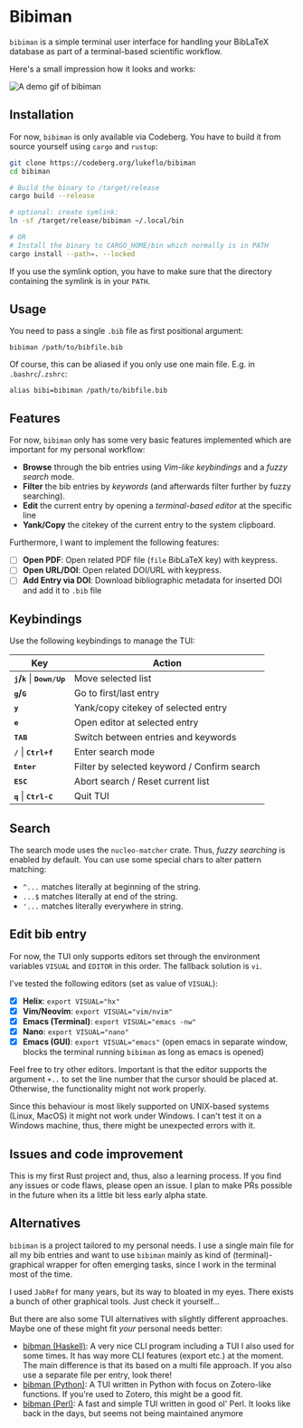 # Bibiman

`bibiman` is a simple terminal user interface for handling your BibLaTeX
database as part of a terminal-based scientific workflow.

Here's a small impression how it looks and works:

![A demo gif of bibiman](./img/bibiman-demo-vhs.gif)

## Installation

For now, `bibiman` is only available via Codeberg. You have to build it from
source yourself using `cargo` and `rustup`:

```bash
git clone https://codeberg.org/lukeflo/bibiman
cd bibiman

# Build the binary to /target/release
cargo build --release

# optional: create symlink:
ln -sf /target/release/bibiman ~/.local/bin

# OR
# Install the binary to CARGO_HOME/bin which normally is in PATH
cargo install --path=. --locked

```

If you use the symlink option, you have to make sure that the directory
containing the symlink is in your `PATH`.

## Usage

You need to pass a single `.bib` file as first positional argument:

`bibiman /path/to/bibfile.bib`

Of course, this can be aliased if you only use one main file. E.g. in
`.bashrc`/`.zshrc`:

`alias bibi=bibiman /path/to/bibfile.bib`

## Features

For now, `bibiman` only has some very basic features implemented which are
important for my personal workflow:

- **Browse** through the bib entries using _Vim-like keybindings_ and a _fuzzy
  search_ mode.
- **Filter** the bib entries by _keywords_ (and afterwards filter further by
  fuzzy searching).
- **Edit** the current entry by opening a _terminal-based editor_ at the
  specific line
- **Yank/Copy** the citekey of the current entry to the system clipboard.

Furthermore, I want to implement the following features:

- [ ] **Open PDF**: Open related PDF file (`file` BibLaTeX key) with keypress.
- [ ] **Open URL/DOI**: Open related DOI/URL with keypress.
- [ ] **Add Entry via DOI**: Download bibliographic metadata for inserted DOI
      and add it to `.bib` file

## Keybindings

Use the following keybindings to manage the TUI:

| Key                                                     | Action                                      |
| ------------------------------------------------------- | ------------------------------------------- |
| **<kbd>j</kbd>/<kbd>k</kbd>** \| **<kbd>Down/Up</kbd>** | Move selected list                          |
| **<kbd>g</kbd>/<kbd>G</kbd>**                           | Go to first/last entry                      |
| **<kbd>y</kbd>**                                        | Yank/copy citekey of selected entry         |
| **<kbd>e</kbd>**                                        | Open editor at selected entry               |
| **<kbd>TAB</kbd>**                                      | Switch between entries and keywords         |
| **<kbd>/</kbd>** \| **<kbd>Ctrl+f</kbd>**               | Enter search mode                           |
| **<kbd>Enter</kbd>**                                    | Filter by selected keyword / Confirm search |
| **<kbd>ESC</kbd>**                                      | Abort search / Reset current list           |
| **<kbd>q</kbd>** \| **<kbd>Ctrl-C</kbd>**               | Quit TUI                                    |

## Search

The search mode uses the `nucleo-matcher` crate. Thus, _fuzzy searching_ is
enabled by default. You can use some special chars to alter pattern matching:

- `^...` matches literally at beginning of the string.
- `...$` matches literally at end of the string.
- `'...` matches literally everywhere in string.

## Edit bib entry

For now, the TUI only supports editors set through the environment variables
`VISUAL` and `EDITOR` in this order. The fallback solution is `vi`.

I've tested the following editors (set as value of `VISUAL`):

- [x] **Helix**: `export VISUAL="hx"`
- [x] **Vim/Neovim**: `export VISUAL="vim/nvim"`
- [x] **Emacs (Terminal)**: `export VISUAL="emacs -nw"`
- [x] **Nano**: `export VISUAL="nano"`
- [x] **Emacs (GUI)**: `export VISUAL="emacs"` (open emacs in separate window,
      blocks the terminal running `bibiman` as long as emacs is opened)

Feel free to try other editors. Important is that the editor supports the
argument `+..` to set the line number that the cursor should be placed at.
Otherwise, the functionality might not work properly.

Since this behaviour is most likely supported on UNIX-based systems (Linux,
MacOS) it might not work under Windows. I can't test it on a Windows machine,
thus, there might be unexpected errors with it.

## Issues and code improvement

This is my first Rust project and, thus, also a learning process. If you find
any issues or code flaws, please open an issue. I plan to make PRs possible in
the future when its a little bit less early alpha state.

## Alternatives

`bibiman` is a project tailored to my personal needs. I use a single main file
for all my bib entries and want to use `bibiman` mainly as kind of
(terminal)-graphical wrapper for often emerging tasks, since I work in the
terminal most of the time.

I used `JabRef` for many years, but its way to bloated in my eyes. There exists
a bunch of other graphical tools. Just check it yourself...

But there are also some TUI alternatives with slightly different approaches.
Maybe one of these might fit _your_ personal needs better:

- [bibman (Haskell)](https://codeberg.org/KMIJPH/bibman): A very nice CLI
  program including a TUI I also used for some times. It has way more CLI
  features (export etc.) at the moment. The main difference is that its based on
  a multi file approach. If you also use a separate file per entry, look there!
- [bibman (Python)](https://github.com/ductri/bibman): A TUI written in Python
  with focus on Zotero-like functions. If you're used to Zotero, this might be a
  good fit.
- [bibman (Perl)](https://github.com/maciejjan/bibman): A fast and simple TUI
  written in good ol' Perl. It looks like back in the days, but seems not being
  maintained anymore
